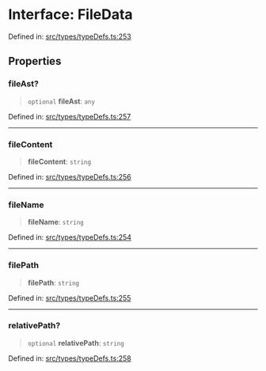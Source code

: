 # Interface: FileData

Defined in: [src/types/typeDefs.ts:253](https://github.com/zotoio/x-fidelity/blob/f39ce89f1db3ea0cfe6f222cf6cc7fcd78a94dca/src/types/typeDefs.ts#L253)

## Properties

### fileAst?

> `optional` **fileAst**: `any`

Defined in: [src/types/typeDefs.ts:257](https://github.com/zotoio/x-fidelity/blob/f39ce89f1db3ea0cfe6f222cf6cc7fcd78a94dca/src/types/typeDefs.ts#L257)

***

### fileContent

> **fileContent**: `string`

Defined in: [src/types/typeDefs.ts:256](https://github.com/zotoio/x-fidelity/blob/f39ce89f1db3ea0cfe6f222cf6cc7fcd78a94dca/src/types/typeDefs.ts#L256)

***

### fileName

> **fileName**: `string`

Defined in: [src/types/typeDefs.ts:254](https://github.com/zotoio/x-fidelity/blob/f39ce89f1db3ea0cfe6f222cf6cc7fcd78a94dca/src/types/typeDefs.ts#L254)

***

### filePath

> **filePath**: `string`

Defined in: [src/types/typeDefs.ts:255](https://github.com/zotoio/x-fidelity/blob/f39ce89f1db3ea0cfe6f222cf6cc7fcd78a94dca/src/types/typeDefs.ts#L255)

***

### relativePath?

> `optional` **relativePath**: `string`

Defined in: [src/types/typeDefs.ts:258](https://github.com/zotoio/x-fidelity/blob/f39ce89f1db3ea0cfe6f222cf6cc7fcd78a94dca/src/types/typeDefs.ts#L258)
